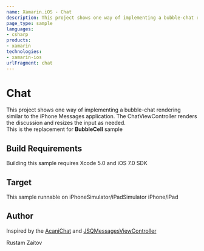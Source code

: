 ```yaml
---
name: Xamarin.iOS - Chat
description: This project shows one way of implementing a bubble-chat rendering similar to the iPhone Messages application. The ChatViewController renders the...
page_type: sample
languages:
- csharp
products:
- xamarin
technologies:
- xamarin-ios
urlFragment: chat
---
```

# Chat

This project shows one way of implementing a bubble-chat rendering similar to the iPhone Messages application.
The ChatViewController renders the discussion and resizes the input as needed.  
This is the replacement for **BubbleCell** sample

## Build Requirements

Building this sample requires Xcode 5.0 and iOS 7.0 SDK

## Target
This sample runnable on iPhoneSimulator/iPadSimulator iPhone/iPad

## Author 
Inspired by the [AcaniChat](https://github.com/acani/AcaniChat) and [JSQMessagesViewController](https://github.com/jessesquires/JSQMessagesViewController)

Rustam Zaitov
